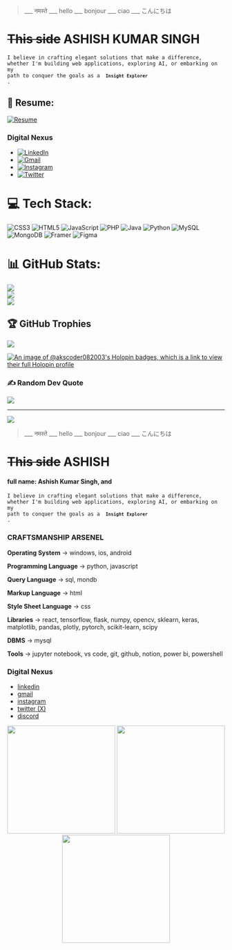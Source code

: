 >___ नमस्ते ___ hello ___ bonjour ___  ciao ___ こんにちは

# ~~This side~~ **ASHISH KUMAR SINGH**
<code>I believe in crafting elegant solutions that make a difference, whether I'm building web applications, exploring AI, or embarking on my path to conquer the goals as a <code> **Insight Explorer** </code>.</code>

## 📄 Resume:
[![Resume](https://img.shields.io/badge/Resume-%2312100E.svg?logo=adobe-acrobat-reader&logoColor=white)](https://1drv.ms/b/c/3ba2fe7a72a37ee3/ERzANM5o5hRLq1YaxO2-CrQBtXXkH3VjxKH3uX2_aNrzlQ?e=fColbD)

### Digital Nexus
* [![LinkedIn](https://img.shields.io/badge/LinkedIn-%230077B5.svg?logo=linkedin&logoColor=white)](https://www.linkedin.com/in/ashish-kumar-singh-440146227/)
* [![Gmail](https://img.shields.io/badge/Gmail--informational?style=social&logo=gmail)](https://www.ashishk.singh1008@gmail.com)
* [![Instagram](https://img.shields.io/badge/Instagram-%23E4405F.svg?logo=Instagram&logoColor=white)](https://www.instagram.com/a.k.singh08/)
* [![Twitter](https://img.shields.io/badge/Twitter-%231DA1F2.svg?logo=Twitter&logoColor=white)](https://x.com/a_k_singh8) 

# 💻 Tech Stack:
![CSS3](https://img.shields.io/badge/css3-%231572B6.svg?style=plastic&logo=css3&logoColor=white) ![HTML5](https://img.shields.io/badge/html5-%23E34F26.svg?style=plastic&logo=html5&logoColor=white) ![JavaScript](https://img.shields.io/badge/javascript-%23323330.svg?style=plastic&logo=javascript&logoColor=%23F7DF1E) ![PHP](https://img.shields.io/badge/php-%23777BB4.svg?style=plastic&logo=php&logoColor=white) ![Java](https://img.shields.io/badge/java-%23ED8B00.svg?style=plastic&logo=java&logoColor=white) ![Python](https://img.shields.io/badge/python-3670A0?style=plastic&logo=python&logoColor=ffdd54) ![MySQL](https://img.shields.io/badge/mysql-%2300f.svg?style=plastic&logo=mysql&logoColor=white) ![MongoDB](https://img.shields.io/badge/MongoDB-%234ea94b.svg?style=plastic&logo=mongodb&logoColor=white) ![Framer](https://img.shields.io/badge/Framer-black?style=plastic&logo=framer&logoColor=blue) 	![Figma](https://img.shields.io/badge/figma-%23F24E1E.svg?style=plastic&logo=figma&logoColor=white)
# 📊 GitHub Stats:
![](https://github-readme-stats.vercel.app/api?username=akscoder082003&theme=vision-friendly-dark&hide_border=false&include_all_commits=false&count_private=false)<br/>
![](https://github-readme-streak-stats.herokuapp.com/?user=akscoder082003&theme=vision-friendly-dark&hide_border=false)<br/>
![](https://github-readme-stats.vercel.app/api/top-langs/?username=akscoder082003&theme=vision-friendly-dark&hide_border=false&include_all_commits=false&count_private=false&layout=compact)

## 🏆 GitHub Trophies
![](https://github-profile-trophy.vercel.app/?username=akscoder082003&theme=radical&no-frame=false&no-bg=true&margin-w=4)

[![An image of @akscoder082003's Holopin badges, which is a link to view their full Holopin profile](https://holopin.me/akscoder082003)](https://holopin.io/@akscoder082003)

### ✍️ Random Dev Quote
![](https://quotes-github-readme.vercel.app/api?type=horizontal&theme=radical)

---
[![](https://visitcount.itsvg.in/api?id=akscoder082003&label=Profile%20Views&color=9&icon=2&pretty=true)](https://visitcount.itsvg.in)

<!-- Proudly created with GPRM ( https://gprm.itsvg.in ) -->


>___ नमस्ते ___ hello ___ bonjour ___  ciao ___ こんにちは

# ~~This side~~ **ASHISH**
#### full name: Ashish Kumar Singh, and
<code>I believe in crafting elegant solutions that make a difference, whether I'm building web applications, exploring AI, or embarking on my path to conquer the goals as a <code> **Insight Explorer** </code>.</code>

### CRAFTSMANSHIP ARSENEL
**Operating System** -> windows, ios, android

**Programming Language** -> python, javascript

**Query Language** -> sql, mondb

**Markup Language** -> html

**Style Sheet Language** -> css

**Libraries** -> react, tensorflow, flask, numpy, opencv, sklearn, keras, matplotlib, pandas, plotly, pytorch, scikit-learn, scipy

**DBMS** -> mysql

**Tools** -> jupyter notebook, vs code, git, github, notion, power bi, powershell


### Digital Nexus
* [linkedin](https://www.linkedin.com/in/ashish-kumar-singh-440146227/)
* [gmail](https://www.ashishk.singh1008@gmail.com)
* [instagram](https://www.instagram.com/a.k.singh08/)
* [twitter (X)](https://x.com/a_k_singh8)
* [discord](https://discord.gg/37SjsJ7W)

<div align="center">
  <img src="https://user-images.githubusercontent.com/74038190/213866269-5d00981c-7c98-46d7-8a8e-16f462f15227.gif" width="250" />
  <img src="https://user-images.githubusercontent.com/74038190/213866269-5d00981c-7c98-46d7-8a8e-16f462f15227.gif" width="250" />
  <img src="https://user-images.githubusercontent.com/74038190/213866269-5d00981c-7c98-46d7-8a8e-16f462f15227.gif" width="250" />
</div>

